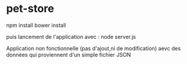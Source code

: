 # pet-store

npm install
bower install

puis lancement de l'application avec : node server.js

Application non fonctionnelle (pas d'ajout,ni de modification) aevc des données qui proviennent d'un simple fichier JSON

